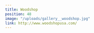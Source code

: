 ```yaml
---
title: Woodshop
position: 48
image: "/uploads/gallery__woodshop.jpg"
link: http://www.woodshopusa.com/
---
```



